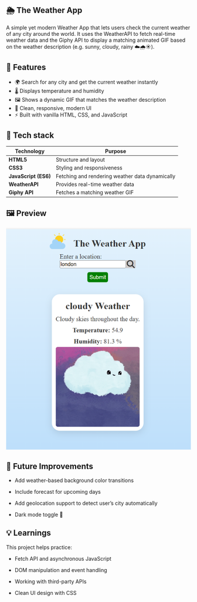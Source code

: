 ## 🌦️ The Weather App

A simple yet modern Weather App that lets users check the current weather of any city around the world.
It uses the WeatherAPI to fetch real-time weather data and the Giphy API to display a matching animated GIF based on the weather description (e.g. sunny, cloudy, rainy ☁️🌧️☀️).

## 🚀 Features

- 🌍 Search for any city and get the current weather instantly
- 🌡️ Displays temperature and humidity
- 🖼️ Shows a dynamic GIF that matches the weather description
- 💅 Clean, responsive, modern UI
- ⚡ Built with vanilla HTML, CSS, and JavaScript

##  🧠 Tech stack

| Technology           | Purpose                                         |
| -------------------- | ----------------------------------------------- |
| **HTML5**            | Structure and layout                            |
| **CSS3**             | Styling and responsiveness                      |
| **JavaScript (ES6)** | Fetching and rendering weather data dynamically |
| **WeatherAPI**       | Provides real-time weather data                 |
| **Giphy API**        | Fetches a matching weather GIF                  |

## 🖼️ Preview

![Weather app preview](cloudy.png)

## 🌈 Future Improvements

- Add weather-based background color transitions

- Include forecast for upcoming days

- Add geolocation support to detect user’s city automatically

- Dark mode toggle 🌙


##  💡  Learnings

This project helps practice:

- Fetch API and asynchronous JavaScript

- DOM manipulation and event handling

- Working with third-party APIs

- Clean UI design with CSS